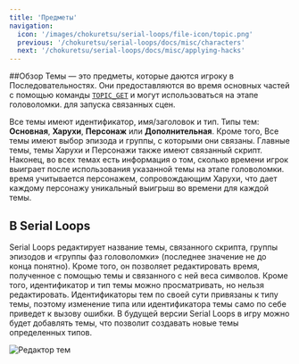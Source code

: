 ```yaml
---
title: 'Предметы'
navigation:
  icon: '/images/chokuretsu/serial-loops/file-icon/topic.png'
  previous: '/chokuretsu/serial-loops/docs/misc/characters'
  next: '/chokuretsu/serial-loops/docs/misc/applying-hacks'
---
```


##Обзор
Темы — это предметы, которые даются игроку в Последовательностях. Они предоставляются 
во время основных частей с помощью команды [`TOPIC_GET`](../scripts/commands#topic_get) и могут использоваться на этапе головоломки.
для запуска связанных сцен.

Все темы имеют идентификатор, имя/заголовок и тип. Типы тем: **Основная**, **Харухи**, **Персонаж** или **Дополнительная**. Кроме того,
Все темы имеют выбор эпизода и группы, с которыми они связаны. Главные темы, темы Харухи и Персонажи также имеют связанный скрипт.
Наконец, во всех темах есть информация о том, сколько времени игрок выиграет после использования указанной темы на этапе головоломки.
время учитывается персонажем, сопровождающим Харухи, что дает каждому персонажу уникальный выигрыш во времени для каждой темы.

## В Serial Loops
Serial Loops редактирует название темы, связанного скрипта, группы эпизодов и «группы фаз головоломки» (последнее значение не до конца понятно).
Кроме того, он позволяет редактировать время, полученное с помощью темы и связанного с ней веса символов. Кроме того, идентификатор и тип темы
можно просматривать, но нельзя редактировать. Идентификаторы тем по своей сути привязаны к типу темы, поэтому изменение типа или идентификатора темы само по себе приведет к
вызову ошибки. В будущей версии Serial Loops в игру можно будет добавлять темы, что позволит создавать новые темы 
определенных типов.

![Редактор тем](/images/chokuretsu/serial-loops/topic-editing.png)
